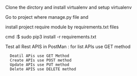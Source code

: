 Clone the dirctory and install virtualenv and setup virtualenv

Go to project where manage.py file and 

install project require module by requirements.txt files

cmd :$ sudo pip3 install -r requirements.txt

Test all Rest APIS in PostMan :
 for list APIs use GET method 
 
      Deatil APis use GET Method 
      Create APIs use POST method
      Update APIs use PUT method
      Delete APIS use DELETE method
      
